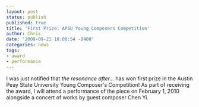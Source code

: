 ```yaml
---
layout: post
status: publish
published: true
title: 'First Prize: APSU Young Composers Competition'
author: Chris
date: '2009-09-21 18:00:54 -0400'
categories: news
tags:
- award
- performance
---
```

I was just notified that *the resonance after...* has won first prize in the Austin Peay State University Young Composer's Competition! As part of receiving the award, I will attend a performance of the piece on February 1, 2010 alongside a concert of works by guest composer Chen Yi.
